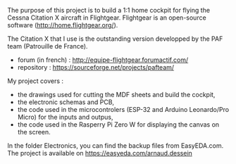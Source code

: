The purpose of this project is to build a 1:1 home cockpit for flying the Cessna Citation X aircraft in Flightgear. Flightgear is an open-source software (http://home.flightgear.org/).  

The Citation X that I use is the outstanding version developped by the PAF team (Patrouille de France).  
 - forum (in french) : http://equipe-flightgear.forumactif.com/
 - repository : https://sourceforge.net/projects/pafteam/

My project covers :
 - the drawings used for cutting the MDF sheets and build the cockpit,
 - the electronic schemas and PCB,
 - the code used in the microcontrolers (ESP-32 and Arduino Leonardo/Pro Micro) for the inputs and outpus,
 - the code used in the Rasperry Pi Zero W for displaying the canvas on the screen.
 
 In the folder Electronics, you can find the backup files from EasyEDA.com. The project is available on https://easyeda.com/arnaud.dessein
